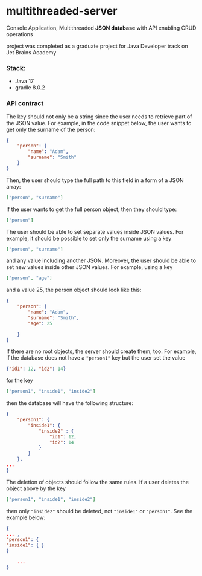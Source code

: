 # multithreaded-server

Console Application,
Multithreaded **JSON database** with API enabling CRUD operations

project was completed as a graduate project for Java Developer track on Jet Brains Academy 


### Stack:
- Java 17
- gradle 8.0.2

### API contract

The key should not only be a string since the user needs to retrieve part of the JSON value. For example, in the code snippet below, the user wants to get only the surname of the person:

```json
{
    "person": {
        "name": "Adam",
        "surname": "Smith"
    }
}
```


Then, the user should type the full path to this field in a form of a JSON array: 
```json
["person", "surname"]
```

If the user wants to get the full person object, then they should type: 
```json
["person"]
```
The user should be able to set separate values inside JSON values. For example, it should be possible to set only the surname using a key 
```json
["person", "surname"]
```
and any value including another JSON. Moreover, the user should be able to set new values inside other JSON values. For example, using a key 
```json
["person", "age"]
```

and a value 25, the person object should look like this:
```json
{
    "person": {
        "name": "Adam",
        "surname": "Smith",
        "age": 25

    }
}
```

If there are no root objects, the server should create them, too. For example, if the database does not have a `"person1"` key but the user set the value 
```json
{"id1": 12, "id2": 14}
```
for the key 
```json
["person1", "inside1", "inside2"]
```

then the database will have the following structure:

```json
{
    "person1": {
        "inside1": {
            "inside2" : {
                "id1": 12,
                "id2": 14
            }
        }
    },
...
}
```

The deletion of objects should follow the same rules. If a user deletes the object above by the key 
```json
["person1", "inside1", "inside2"]
 ```
 then only `"inside2"` should be deleted, not `"inside1"` or `"person1"`. See the example below:

```json
{
... ,
"person1": {
"inside1": { }
}

    ...
}
```



